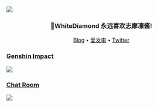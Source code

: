 <img src="https://img.yourworld.fun/get/@github">

<h3 align="center">🎉WhiteDiamond 永远喜欢志摩凛酱!</h3>

<p align="center">
   <a target="_blank" href="https://www.yourworld.fun">Blog</a>  •
   <a target="_blank" href="">爱发电</a>  •
   <a target="_blank" href="">Twitter
</p>

### Genshin Impact
  
![](https://genshin-card.yourworld.fun/detail/rand/78721390.png)
   
### Chat Room

![](https://chat.yourworld.fun/room/@github/svg?width=750&height=360&limit=20&theme=light&fontSize=13&title=White_Diamond@github.com%20)






